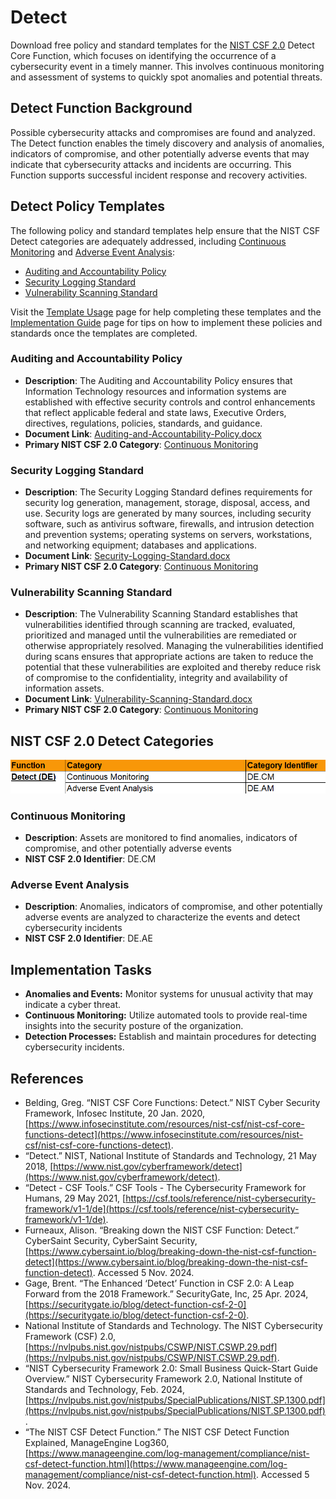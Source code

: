 # Detect

Download free policy and standard templates for the [NIST CSF 2.0](/pages/framework/framework.md) Detect Core Function, which focuses on identifying the occurrence of a cybersecurity event in a timely manner. This involves continuous monitoring and assessment of systems to quickly spot anomalies and potential threats.

## Detect Function Background

Possible cybersecurity attacks and compromises are found and analyzed. The Detect function enables the timely discovery and analysis of anomalies, indicators of compromise, and other potentially adverse events that may indicate that cybersecurity attacks and incidents are occurring. This Function supports successful incident response and recovery activities.

## Detect Policy Templates

The following policy and standard templates help ensure that the NIST CSF Detect categories are adequately addressed, including [Continuous Monitoring](#continuous-monitoring) and [Adverse Event Analysis](#adverse-event-analysis):

* [Auditing and Accountability Policy](#auditing-and-accountability-policy)
* [Security Logging Standard](#security-logging-standard)
* [Vulnerability Scanning Standard](#vulnerability-scanning-standard)

Visit the [Template Usage](/pages/usage/template-usage.md) page for help completing these templates and the [Implementation Guide](/pages/implementation/implementation.md) page for tips on how to implement these policies and standards once the templates are completed.

### Auditing and Accountability Policy

* **Description**: The Auditing and Accountability Policy ensures that Information Technology resources and information systems are established with effective security controls and control enhancements that reflect applicable federal and state laws, Executive Orders, directives, regulations, policies, standards, and guidance.
* **Document Link**: [Auditing-and-Accountability-Policy.docx](https://github.com/EvolvingSysadmin/Practicum/raw/refs/heads/main/templates/detect/Auditing-and-Accountability-Policy.docx)
* **Primary NIST CSF 2.0 Category**: [Continuous Monitoring](#continuous-monitoring)

### Security Logging Standard

* **Description**: The Security Logging Standard defines requirements for security log generation, management, storage, disposal, access, and use. Security logs are generated by many sources, including security software, such as antivirus software, firewalls, and intrusion detection and prevention systems; operating systems on servers, workstations, and networking equipment; databases and applications.
* **Document Link**: [Security-Logging-Standard.docx](https://github.com/EvolvingSysadmin/Practicum/raw/refs/heads/main/templates/detect/Security-Logging-Standard.docx)
* **Primary NIST CSF 2.0 Category**: [Continuous Monitoring](#continuous-monitoring)

### Vulnerability Scanning Standard

* **Description**: The Vulnerability Scanning Standard establishes that vulnerabilities identified through scanning are tracked, evaluated, prioritized and managed until the vulnerabilities are remediated or otherwise appropriately resolved. Managing the vulnerabilities identified during scans ensures that appropriate actions are taken to reduce the potential that these vulnerabilities are exploited and thereby reduce risk of compromise to the confidentiality, integrity and availability of information assets.
* **Document Link**: [Vulnerability-Scanning-Standard.docx](https://github.com/EvolvingSysadmin/Practicum/raw/refs/heads/main/templates/detect/Vulnerability-Scanning-Standard.docx)
* **Primary NIST CSF 2.0 Category**: [Continuous Monitoring](#continuous-monitoring)

## NIST CSF 2.0 Detect Categories

![NIST CSF 2.0 Detect Categories](/img/detect-categories.png)

### Continuous Monitoring

* **Description**: Assets are monitored to find anomalies, indicators of compromise, and other potentially adverse events
* **NIST CSF 2.0 Identifier**: DE.CM

### Adverse Event Analysis

* **Description**: Anomalies, indicators of compromise, and other potentially adverse events are analyzed to characterize the events and detect cybersecurity incidents
* **NIST CSF 2.0 Identifier**: DE.AE

## Implementation Tasks

* **Anomalies and Events:** Monitor systems for unusual activity that may indicate a cyber threat.
* **Continuous Monitoring:** Utilize automated tools to provide real-time insights into the security posture of the organization.
* **Detection Processes:** Establish and maintain procedures for detecting cybersecurity incidents.

## References

* Belding, Greg. “NIST CSF Core Functions: Detect.” NIST Cyber Security Framework, Infosec Institute, 20 Jan. 2020, [https://www.infosecinstitute.com/resources/nist-csf/nist-csf-core-functions-detect](https://www.infosecinstitute.com/resources/nist-csf/nist-csf-core-functions-detect).
* “Detect.” NIST, National Institute of Standards and Technology, 21 May 2018, [https://www.nist.gov/cyberframework/detect](https://www.nist.gov/cyberframework/detect).
* “Detect - CSF Tools.” CSF Tools - The Cybersecurity Framework for Humans, 29 May 2021, [https://csf.tools/reference/nist-cybersecurity-framework/v1-1/de](https://csf.tools/reference/nist-cybersecurity-framework/v1-1/de).
* Furneaux, Alison. “Breaking down the NIST CSF Function: Detect.” CyberSaint Security, CyberSaint Security, [https://www.cybersaint.io/blog/breaking-down-the-nist-csf-function-detect](https://www.cybersaint.io/blog/breaking-down-the-nist-csf-function-detect). Accessed 5 Nov. 2024.
* Gage, Brent. “The Enhanced ‘Detect’ Function in CSF 2.0: A Leap Forward from the 2018 Framework.” SecurityGate, Inc, 25 Apr. 2024, [https://securitygate.io/blog/detect-function-csf-2-0](https://securitygate.io/blog/detect-function-csf-2-0).
* National Institute of Standards and Technology. The NIST Cybersecurity Framework (CSF) 2.0, [https://nvlpubs.nist.gov/nistpubs/CSWP/NIST.CSWP.29.pdf](https://nvlpubs.nist.gov/nistpubs/CSWP/NIST.CSWP.29.pdf).
* “NIST Cybersecurity Framework 2.0: Small Business Quick-Start Guide Overview.” NIST Cybersecurity Framework 2.0, National Institute of Standards and Technology, Feb. 2024, [https://nvlpubs.nist.gov/nistpubs/SpecialPublications/NIST.SP.1300.pdf](https://nvlpubs.nist.gov/nistpubs/SpecialPublications/NIST.SP.1300.pdf).
* “The NIST CSF Detect Function.” The NIST CSF Detect Function Explained, ManageEngine Log360, [https://www.manageengine.com/log-management/compliance/nist-csf-detect-function.html](https://www.manageengine.com/log-management/compliance/nist-csf-detect-function.html). Accessed 5 Nov. 2024.
